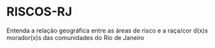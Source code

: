 # RISCOS-RJ
Entenda a relação geográfica entre as áreas de risco e a raça/cor d(x)s morador(x)s das comunidades do Rio de Janeiro
